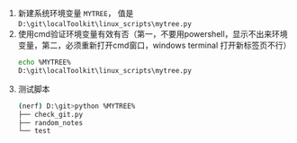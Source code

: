 1. 新建系统环境变量 `MYTREE`， 值是`D:\git\localToolkit\linux_scripts\mytree.py`
2. 使用cmd验证环境变量有效有否（第一，不要用powershell，显示不出来环境变量，第二，必须重新打开cmd窗口，windows terminal 打开新标签页不行）
    ```bash
    echo %MYTREE%
    D:\git\localToolkit\linux_scripts\mytree.py
    ```
3. 测试脚本
    ```bash
    (nerf) D:\git>python %MYTREE%
    ├── check_git.py
    ├── random_notes
    └── test
    ```